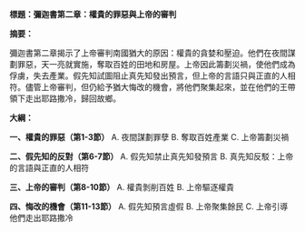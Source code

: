 **標題：彌迦書第二章：權貴的罪惡與上帝的審判**

**摘要：**

彌迦書第二章揭示了上帝審判南國猶大的原因：權貴的貪婪和壓迫。他們在夜間謀劃罪惡，天一亮就實施，奪取百姓的田地和房屋。上帝因此籌劃災禍，使他們成為俘虜，失去產業。假先知試圖阻止真先知發出預言，但上帝的言語只與正直的人相符。儘管上帝審判，但仍給予猶大悔改的機會，將他們聚集起來，並在他們的王帶領下走出耶路撒冷，歸回故鄉。

**大綱：**

**一、權貴的罪惡（第1-3節）**
    A. 夜間謀劃罪孽
    B. 奪取百姓產業
    C. 上帝籌劃災禍

**二、假先知的反對（第6-7節）**
    A. 假先知禁止真先知發預言
    B. 真先知反駁：上帝的言語與正直的人相符

**三、上帝的審判（第8-10節）**
    A. 權貴剝削百姓
    B. 上帝驅逐權貴

**四、悔改的機會（第11-13節）**
    A. 假先知預言虛假
    B. 上帝聚集餘民
    C. 上帝引導他們走出耶路撒冷